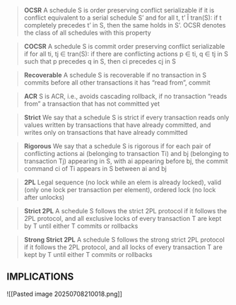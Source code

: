 
> **OCSR**
> A schedule S is order preserving conflict serializable if it is conflict equivalent to a serial schedule S’ and for all t, t’ Î tran(S): if t completely precedes t’ in S, then the same holds in S’. OCSR denotes the class of all schedules with this property


> **COCSR**
> A schedule S is commit order preserving conflict serializable if for all ti, tj $\in$ tran(S): if there are conflicting actions p $\in$ ti, q $\in$ tj in S such that p precedes q in S, then ci precedes cj in S


> **Recoverable**
> A schedule S is recoverable if no transaction in S commits before all other transactions it has “read from”, commit


> **ACR**
> S is ACR, i.e., avoids cascading rollback, if no transaction “reads from” a transaction that has not committed yet


> **Strict**
> We say that a schedule S is strict if every transaction reads only values written by transactions that have already committed, and writes only on transactions that have  already committed


> **Rigorous**
> We say that a schedule S is rigorous if for each pair of conflicting actions ai (belonging to transaction Ti) and bj (belonging to transaction Tj) appearing in S, with ai appearing before bj, the commit command ci of Ti appears in S between ai and bj


> **2PL**
> Legal sequence (no lock while an elem is already locked), valid (only one lock per transaction per element), ordered lock (no lock after unlocks)


> **Strict 2PL**
> A schedule S follows the strict 2PL protocol if it follows the 2PL protocol, and all exclusive locks of every transaction T are kept by T until either T commits or rollbacks


> **Strong Strict 2PL**
> A schedule S follows the strong strict 2PL protocol if it follows the 2PL protocol, and all locks of every transaction T are kept by T until either T commits or rollbacks


## IMPLICATIONS

![[Pasted image 20250708210018.png]]